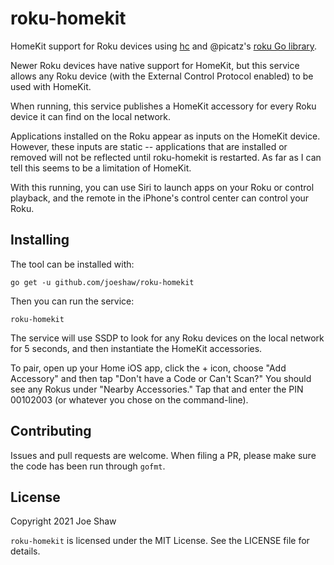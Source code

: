 # roku-homekit

HomeKit support for Roku devices using
[hc](https://github.com/brutella/hc) and @picatz's [roku Go
library](https://github.com/picatz/roku).

Newer Roku devices have native support for HomeKit, but this service allows any Roku device (with the External Control Protocol enabled) to be used with HomeKit.

When running, this service publishes a HomeKit accessory for every Roku device it can find on the local network.

Applications installed on the Roku appear as inputs on the HomeKit
device.  However, these inputs are static -- applications that are
installed or removed will not be reflected until roku-homekit is
restarted.  As far as I can tell this seems to be a limitation of
HomeKit.

With this running, you can use Siri to launch apps on your Roku or
control playback, and the remote in the iPhone's control center can
control your Roku.

## Installing

The tool can be installed with:

    go get -u github.com/joeshaw/roku-homekit

Then you can run the service:

    roku-homekit

The service will use SSDP to look for any Roku devices on the local
network for 5 seconds, and then instantiate the HomeKit accessories.

To pair, open up your Home iOS app, click the + icon, choose "Add
Accessory" and then tap "Don't have a Code or Can't Scan?"  You should
see any Rokus under "Nearby Accessories."  Tap that and enter the PIN
00102003 (or whatever you chose on the command-line).

## Contributing

Issues and pull requests are welcome.  When filing a PR, please make
sure the code has been run through `gofmt`.

## License

Copyright 2021 Joe Shaw

`roku-homekit` is licensed under the MIT License.  See the LICENSE
file for details.

